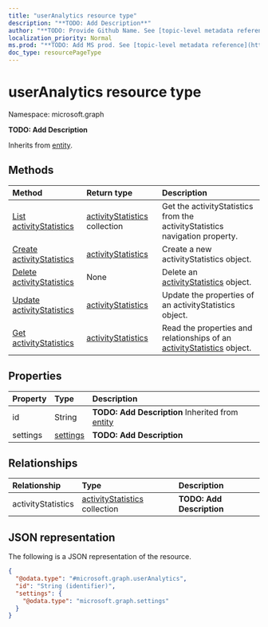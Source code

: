 ```yaml
---
title: "userAnalytics resource type"
description: "**TODO: Add Description**"
author: "**TODO: Provide Github Name. See [topic-level metadata reference](https://msgo.azurewebsites.net/add/document/guidelines/metadata.html#topic-level-metadata)**"
localization_priority: Normal
ms.prod: "**TODO: Add MS prod. See [topic-level metadata reference](https://msgo.azurewebsites.net/add/document/guidelines/metadata.html#topic-level-metadata)**"
doc_type: resourcePageType
---
```


# userAnalytics resource type


Namespace: microsoft.graph

**TODO: Add Description**


Inherits from [entity](../resources/entity.md).

## Methods
|Method|Return type|Description|
|:---|:---|:---|
|[List activityStatistics](../api/useranalytics-list-activitystatistics.md)|[activityStatistics](../resources/activitystatistics.md) collection|Get the activityStatistics from the activityStatistics navigation property.|
|[Create activityStatistics](../api/useranalytics-post-activitystatistics.md)|[activityStatistics](../resources/activitystatistics.md)|Create a new activityStatistics object.|
|[Delete activityStatistics](../api/useranalytics-delete-activitystatistics.md)|None|Delete an [activityStatistics](../resources/activitystatistics.md) object.|
|[Update activityStatistics](../api/useranalytics-update-activitystatistics.md)|[activityStatistics](../resources/activitystatistics.md)|Update the properties of an activityStatistics object.|
|[Get activityStatistics](../api/activitystatistics-get.md)|[activityStatistics](../resources/activitystatistics.md)|Read the properties and relationships of an [activityStatistics](../resources/activitystatistics.md) object.|

## Properties
|Property|Type|Description|
|:---|:---|:---|
|id|String|**TODO: Add Description** Inherited from [entity](../resources/entity.md)|
|settings|[settings](../resources/settings.md)|**TODO: Add Description**|

## Relationships
|Relationship|Type|Description|
|:---|:---|:---|
|activityStatistics|[activityStatistics](../resources/activitystatistics.md) collection|**TODO: Add Description**|

## JSON representation
The following is a JSON representation of the resource.
<!-- {
  "blockType": "resource",
  "keyProperty": "id",
  "@odata.type": "microsoft.graph.userAnalytics",
  "baseType": "microsoft.graph.entity",
  "openType": false
}
-->
``` json
{
  "@odata.type": "#microsoft.graph.userAnalytics",
  "id": "String (identifier)",
  "settings": {
    "@odata.type": "microsoft.graph.settings"
  }
}
```

